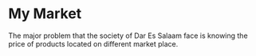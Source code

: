 # My Market
The major problem that the society of Dar Es Salaam face is knowing the price of products located on different market place.

